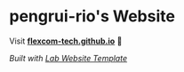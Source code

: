 
# pengrui-rio's Website

Visit **[flexcom-tech.github.io](https://flexcom-tech.github.io)** 🚀

_Built with [Lab Website Template](https://greene-lab.gitbook.io/lab-website-template-docs)_
